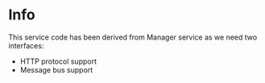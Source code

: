 # Info 

This service code has been derived from Manager service as we need two interfaces:
- HTTP protocol support
- Message bus support